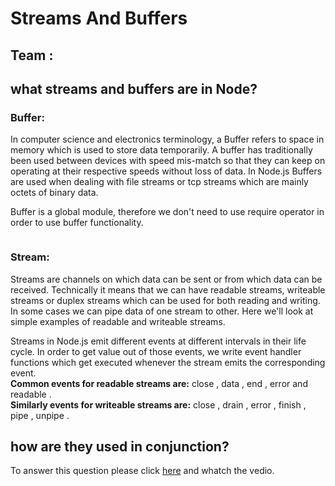 # Streams And Buffers
## Team :


## what streams and buffers are in Node?
### **Buffer**:  
In computer science and electronics terminology, a Buffer refers to space in memory which is used to store data temporarily. A buffer has traditionally been used between devices with speed mis-match so that they can keep on operating at their respective speeds without loss of data. In Node.js Buffers are used when dealing with file streams or tcp streams which are mainly octets of binary data.  

Buffer is a global module, therefore we don't need to use require operator in order to use buffer functionality.

![]()

### **Stream**:  
Streams are channels on which data can be sent or from which data can be received. Technically it means that we can have readable streams, writeable streams or duplex streams which can be used for both reading and writing. In some cases we can pipe data of one stream to other. Here we'll look at simple examples of readable and writeable streams.  

Streams in Node.js emit different events at different intervals in their life cycle. In order to get value out of those events, we write event handler functions which get executed whenever the stream emits the corresponding event.   
**Common events for readable streams are:** close , data , end , error and readable .  
 **Similarly events for writeable streams are:** close , drain , error , finish , pipe , unpipe .


## how are they used in conjunction?

To answer this question please click [here](https://youtu.be/GlybFFMXXmQ) and whatch the vedio.
